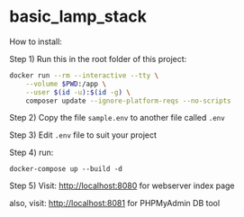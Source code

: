 # basic_lamp_stack

How to install:

Step 1)
Run this in the root folder of this project:
```sh
docker run --rm --interactive --tty \
    --volume $PWD:/app \
    --user $(id -u):$(id -g) \
    composer update --ignore-platform-reqs --no-scripts
```
    
Step 2)
Copy the file `sample.env` to another file called `.env`

Step 3)
Edit `.env` file to suit your project

Step 4)
run: 
```
docker-compose up --build -d
```


Step 5)
Visit: [http://localhost:8080](http://localhost:8080) for webserver index page

also, visit: [http://localhost:8081](http://localhost:8081) for PHPMyAdmin DB tool
